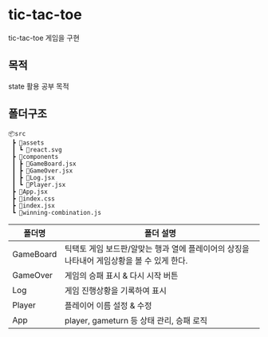 # tic-tac-toe
tic-tac-toe 게임을 구현

## 목적
state 활용 공부 목적

## 폴더구조
```
📦src
 ┣ 📂assets
 ┃ ┗ 📜react.svg
 ┣ 📂components
 ┃ ┣ 📜GameBoard.jsx
 ┃ ┣ 📜GameOver.jsx
 ┃ ┣ 📜Log.jsx
 ┃ ┗ 📜Player.jsx
 ┣ 📜App.jsx
 ┣ 📜index.css
 ┣ 📜index.jsx
 ┗ 📜winning-combination.js
```

폴더명|폴더 설명
---|---|
GameBoard|틱택토 게임 보드판/알맞는 행과 열에 플레이어의 상징을 나타내어 게임상황을 볼 수 있게 한다.|
GameOver|게임의 승패 표시 & 다시 시작 버튼|
Log|게임 진행상황을 기록하여 표시|
Player|플레이어 이름 설정 & 수정|
App|player, gameturn 등 상태 관리, 승패 로직|

